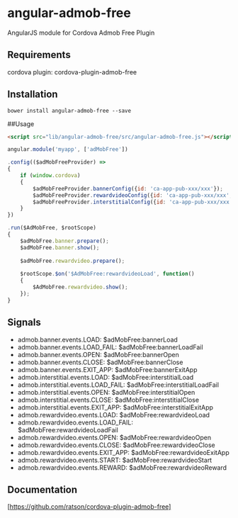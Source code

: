# angular-admob-free
AngularJS module for Cordova Admob Free Plugin

## Requirements
cordova plugin: cordova-plugin-admob-free

## Installation
```shell
bower install angular-admob-free --save
```

##Usage
```html
<script src="lib/angular-admob-free/src/angular-admob-free.js"></script>
```

```javascript
angular.module('myapp', ['adMobFree'])

.config(($adMobFreeProvider) =>
{
	if (window.cordova)
	{
		$adMobFreeProvider.bannerConfig({id: 'ca-app-pub-xxx/xxx'});
		$adMobFreeProvider.rewardvideoConfig({id: 'ca-app-pub-xxx/xxx', isTesting: true});
		$adMobFreeProvider.interstitialConfig({id: 'ca-app-pub-xxx/xxx', isTesting: true});
	}
})

.run($AdMobFree, $rootScope)
{
	$adMobFree.banner.prepare();
	$adMobFree.banner.show();
  
	$adMobFree.rewardvideo.prepare();
	
	$rootScope.$on('$AdMobFree:rewardvideoLoad', function()
	{
		$AdMobFree.rewardvideo.show();
	});
}

```
## Signals
* admob.banner.events.LOAD: $adMobFree:bannerLoad
* admob.banner.events.LOAD_FAIL: $adMobFree:bannerLoadFail
* admob.banner.events.OPEN: $adMobFree:bannerOpen
* admob.banner.events.CLOSE: $adMobFree:bannerClose
* admob.banner.events.EXIT_APP: $adMobFree:bannerExitApp
* admob.interstitial.events.LOAD: $adMobFree:interstitialLoad
* admob.interstitial.events.LOAD_FAIL: $adMobFree:interstitialLoadFail
* admob.interstitial.events.OPEN: $adMobFree:interstitialOpen
* admob.interstitial.events.CLOSE: $adMobFree:interstitialClose
* admob.interstitial.events.EXIT_APP: $adMobFree:interstitialExitApp
* admob.rewardvideo.events.LOAD: $adMobFree:rewardvideoLoad
* admob.rewardvideo.events.LOAD_FAIL: $adMobFree:rewardvideoLoadFail
* admob.rewardvideo.events.OPEN: $adMobFree:rewardvideoOpen
* admob.rewardvideo.events.CLOSE: $adMobFree:rewardvideoClose
* admob.rewardvideo.events.EXIT_APP: $adMobFree:rewardvideoExitApp
* admob.rewardvideo.events.START: $adMobFree:rewardvideoStart
* admob.rewardvideo.events.REWARD: $adMobFree:rewardvideoReward

## Documentation
[https://github.com/ratson/cordova-plugin-admob-free]
